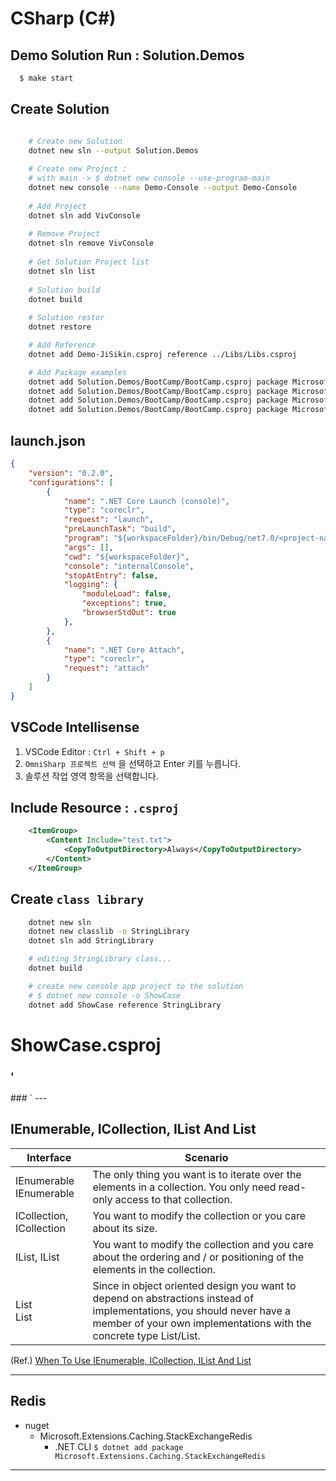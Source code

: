 # CSharp (C#)

## Demo Solution Run : Solution.Demos
```bash
  $ make start
```

## Create Solution

```bash

    # Create new Solution
    dotnet new sln --output Solution.Demos
    
    # Create new Project : 
    # with main -> $ dotnet new console --use-program-main
    dotnet new console --name Demo-Console --output Demo-Console
    
    # Add Project 
    dotnet sln add VivConsole 
    
    # Remove Project
    dotnet sln remove VivConsole
    
    # Get Solution Project list
    dotnet sln list
    
    # Solution build
    dotnet build
    
    # Solution restor
    dotnet restore

    # Add Reference
    dotnet add Demo-JiSikin.csproj reference ../Libs/Libs.csproj

    # Add Package examples 
    dotnet add Solution.Demos/BootCamp/BootCamp.csproj package Microsoft.Extensions.Hosting
    dotnet add Solution.Demos/BootCamp/BootCamp.csproj package Microsoft.Extensions.Configuration.Binder
    dotnet add Solution.Demos/BootCamp/BootCamp.csproj package Microsoft.Extensions.Configuration.Json
    dotnet add Solution.Demos/BootCamp/BootCamp.csproj package Microsoft.Extensions.Configuration.EnvironmentVariables
```

## launch.json
```json
{
    "version": "0.2.0",
    "configurations": [
        {
            "name": ".NET Core Launch (console)",
            "type": "coreclr",
            "request": "launch",
            "preLaunchTask": "build",
            "program": "${workspaceFolder}/bin/Debug/net7.0/<project-name>.dll",
            "args": [],
            "cwd": "${workspaceFolder}",
            "console": "internalConsole",
            "stopAtEntry": false,
            "logging": {
                "moduleLoad": false,
                "exceptions": true,
                "browserStdOut": true
            },
        },
        {
            "name": ".NET Core Attach",
            "type": "coreclr",
            "request": "attach"
        }
    ]
}

```

## VSCode Intellisense

1. VSCode Editor : `Ctrl + Shift + p`
2. `OmniSharp 프로젝트 선택` 을 선택하고 Enter 키를 누릅니다.
3. 솔루션 작업 영역 항목을 선택합니다.

## Include Resource : `.csproj`

```xml
    <ItemGroup>
        <Content Include="test.txt">
            <CopyToOutputDirectory>Always</CopyToOutputDirectory>
        </Content>
    </ItemGroup>
```

## Create `class library`

```bash
    dotnet new sln
    dotnet new classlib -o StringLibrary
    dotnet sln add StringLibrary

    # editing StringLibrary class...
    dotnet build

    # create new console app project to the solution
    # $ dotnet new console -o ShowCase 
    dotnet add ShowCase reference StringLibrary
```

# ShowCase.csproj 
### '
  <ItemGroup>
    <ProjectReference Include="..\StringLib\StringLib.csproj" />
  </ItemGroup>
### `
---

## IEnumerable, ICollection, IList And List

|Interface|Scenario|
|-|-|
|IEnumerable<br/>IEnumerable<T>| The only thing you want is to iterate over the elements in a collection. You only need read-only access to that collection.|
|ICollection, ICollection<T>|You want to modify the collection or you care about its size.|
|IList, IList<T>|You want to modify the collection and you care about the ordering and / or positioning of the elements in the collection.|
| List<br/>List<T> |Since in object oriented design you want to depend on abstractions instead of implementations, you should never have a member of your own implementations with the concrete type List/List.|


(Ref.) [When To Use IEnumerable, ICollection, IList And List](https://www.claudiobernasconi.ch/2013/07/22/when-to-use-ienumerable-icollection-ilist-and-list/)

---

## Redis

- nuget
  - Microsoft.Extensions.Caching.StackExchangeRedis
    - .NET CLI `$ dotnet add package Microsoft.Extensions.Caching.StackExchangeRedis`


---

